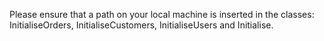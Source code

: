 Please ensure that a path on your local machine is inserted in the classes: 
InitialiseOrders, InitialiseCustomers, InitialiseUsers and Initialise.
